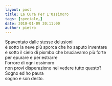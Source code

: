 ```yaml
---
layout: post
title: La Cura Per L'Ossimoro
tags: [speciale,]
date: 2010-01-09 20:11:00
author: pietro
---
```

Spaventato dalle stesse delusioni<br/>è sotto la neve più sporca che ho saputo inventare<br/>è sotto il cielo di piombo che bruciavamo più forte<br/>per epurare e per estrarre<br/>l'orrore di ogni ossimoro<br/>non provi disperazione nel vedere tutto questo?<br/>Sogno ed ho paura<br/>sogno e son desto.
